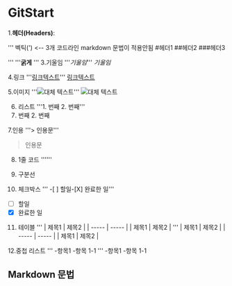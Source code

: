 # GitStart
1.**헤더(Headers)**:

'''
  벡틱(') <-- 3개 코드라인 markdown 문법이 적용안됨
  #헤더1
 ##헤더2
###헤더3

'''
'''**굵게**
'''
3.기울임
'''*기울임*'''
*기울임*

4.링크
'''[링크텍스트](url)'''
[링크텍스트](url)

5.이미지
'''![대체 텍스트](이미지_url)'''
![대체 텍스트](이미지_url)

6. 리스트
'''1. 번째 2. 번째'''
1. 번째 2. 번째

7.인용
'''> 인용문'''
> 인용문

8. 1줄 코드
''''''
9. 구분선

10. 체크박스
''' -[ ] 할일-[X] 완료한 일'''
-[ ] 할일
-[X] 완료한 일

11. 테이블
''' | 제목1 | 제목2 |
    | ----- | ----- |
    | 제목1 | 제목2 |
'''
| 제목1 | 제목2 |
    | ----- | ----- |
    | 제목1 | 제목2 |

12.중첩 리스트
''' -항목1
    -항목 1-1
'''
-항목1
    -항목 1-1
    
## Markdown 문법
